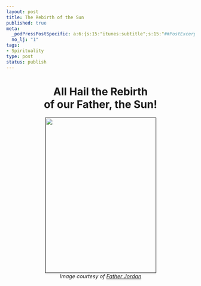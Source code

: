 ```yaml
--- 
layout: post
title: The Rebirth of the Sun
published: true
meta: 
  _podPressPostSpecific: a:6:{s:15:"itunes:subtitle";s:15:"##PostExcerpt##";s:14:"itunes:summary";s:15:"##PostExcerpt##";s:15:"itunes:keywords";s:17:"##WordPressCats##";s:13:"itunes:author";s:10:"##Global##";s:15:"itunes:explicit";s:7:"Default";s:12:"itunes:block";s:7:"Default";}
  no_lj: "1"
tags: 
- Spirituality
type: post
status: publish
---
```

<h1 align="center">All Hail the Rebirth<br />of our Father, the Sun!</h1>

<div align="center"><img width="295" height="413" border="1" src="http://www.arcanology.com/images/yule.jpg" /></div>
<div align="center"><em>Image courtesy of <a href="http://egina.blogspot.com/">Father Jordan</a></em></div>
